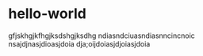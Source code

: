 # hello-world
gfjskhgjkfhgjksdshgjksdhg
ndiasndciuasndiasnncincnoic
nsajdjnasjdioasjdoia
dja;oijdoiasjdjoiasjdoia
